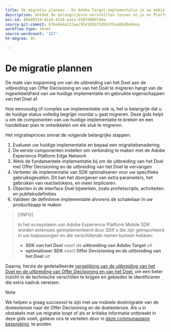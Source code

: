 ```yaml
---
title: De migratie plannen - De Adobe Target-implementatie in uw mobiele app migreren naar de Offer Decisioning- en Target-extensie
description: Ontdek de belangrijkste verschillen tussen at.js en Platform Web SDK en hoe u uw migratie-inspanning kunt plannen.
exl-id: 86849319-d2ad-4338-aa1a-d307d8807d4a
source-git-commit: 876e664a213aec954105bf2d5547baab5d8a84ea
workflow-type: tm+mt
source-wordcount: '327'
ht-degree: 0%

---
```


# De migratie plannen

De mate van inspanning om van de uitbreiding van het Doel aan de uitbreiding van Offer Decisioning en van het Doel te migreren hangt van de ingewikkeldheid van uw huidige implementatie en gebruikte eigenschappen van het Doel af.

Hoe eenvoudig of complex uw implementatie ook is, het is belangrijk dat u de huidige status volledig begrijpt voordat u gaat migreren. Deze gids helpt u om de componenten van uw huidige implementatie te breken en een handelbaar plan te ontwikkelen om elk stuk te migreren.

Het migratieproces omvat de volgende belangrijke stappen:

1. Evalueer uw huidige implementatie en bepaal een migratiebenadering
1. De eerste componenten instellen om verbinding te maken met de Adobe Experience Platform Edge Network
1. Werk de fundamentele implementatie bij om de uitbreiding van het Doel met Offer Decisioning en de uitbreiding van het Doel te vervangen
1. Verbeter de implementatie van SDK optimaliseren voor uw specifieke gebruiksgevallen. Dit kan het doorgeven van extra parameters, het gebruiken van reactietokens, en meer impliceren.
1. Objecten in de interface Doel bijwerken, zoals profielscripts, activiteiten en publieksdefinities
1. Valideer de definitieve implementatie alvorens de schakelaar in uw productieapp te maken

>[!INFO]
>
>In het ecosysteem van Adobe Experience Platform Mobile SDK worden extensies geïmplementeerd door SDK&#39;s die zijn geïmporteerd in uw toepassingen en die verschillende namen kunnen hebben:
>
> * **SDK van het Doel** voert de **uitbreiding van Adobe Target** uit
> * **optimaliseer SDK** voert **Offer Decisioning en de uitbreiding van het Doel** uit


Daarna, herzie de gedetailleerde [&#x200B; vergelijking van de uitbreiding van het Doel en de uitbreiding van Offer Decisioning en van het Doel &#x200B;](detailed-comparison.md) om een beter inzicht in de technische verschillen te krijgen en gebieden te identificeren die extra nadruk vereisen.

>[!NOTE]
>
>We helpen u graag succesvol te zijn met uw mobiele doelmigratie van de doelextensie naar de Offer Decisioning en de doelextensie. Als u in obstakels met uw migratie loopt of als er kritieke informatie ontbreekt in deze gids voelt, gelieve ons te vertellen door in [&#x200B; deze communautaire bespreking &#x200B;](https://experienceleaguecommunities.adobe.com/t5/adobe-experience-platform-data/tutorial-discussion-migrate-adobe-target-to-mobile-sdk-on-edge/m-p/747484#M625) te posten.
